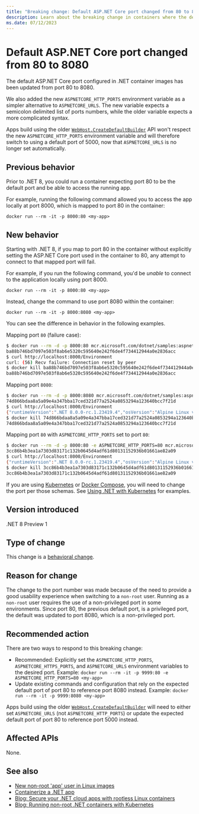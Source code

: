 ```yaml
---
title: "Breaking change: Default ASP.NET Core port changed from 80 to 8080"
description: Learn about the breaking change in containers where the default ASP.NET Core port changed from 80 to 8080.
ms.date: 07/12/2023
---
```

# Default ASP.NET Core port changed from 80 to 8080

The default ASP.NET Core port configured in .NET container images has been updated from port 80 to 8080.

We also added the new `ASPNETCORE_HTTP_PORTS` environment variable as a simpler alternative to `ASPNETCORE_URLS`. The new variable expects a semicolon delimited list of ports numbers, while the older variable expects a more complicated syntax.

Apps build using the older [`WebHost.CreateDefaultBuilder`](https://learn.microsoft.com/dotnet/api/microsoft.aspnetcore.webhost.createdefaultbuilder) API won't respect the new `ASPNETCORE_HTTP_PORTS` environment variable and will therefore switch to using a default port of 5000, now that `ASPNETCORE_URLS` is no longer set automatically.

## Previous behavior

Prior to .NET 8, you could run a container expecting port 80 to be the default port and be able to access the running app.

For example, running the following command allowed you to access the app locally at port 8000, which is mapped to port 80 in the container:

`docker run --rm -it -p 8000:80 <my-app>`

## New behavior

Starting with .NET 8, if you map to port 80 in the container without explicitly setting the ASP.NET Core port used in the container to 80, any attempt to connect to that mapped port will fail.

For example, if you run the following command, you'd be _unable_ to connect to the application locally using port 8000.

`docker run --rm -it -p 8000:80 <my-app>`

Instead, change the command to use port 8080 within the container:

`docker run --rm -it -p 8000:8080 <my-app>`

You can see the difference in behavior in the following examples.

Mapping port `80` (failure case):

```bash
$ docker run --rm -d -p 8000:80 mcr.microsoft.com/dotnet/samples:aspnetapp
ba88b746bd7097e503f8ab6e5320c595640e242f6de4f734412944a0e2836acc
$ curl http://localhost:8000/Environment
curl: (56) Recv failure: Connection reset by peer
$ docker kill ba88b746bd7097e503f8ab6e5320c595640e242f6de4f734412944a0e2836acc
ba88b746bd7097e503f8ab6e5320c595640e242f6de4f734412944a0e2836acc
```

Mapping port `8080`:

```bash
$ docker run --rm -d -p 8000:8080 mcr.microsoft.com/dotnet/samples:aspnetapp
74d866bdaa8a5a09e4a347bba17ced321d77a2524a0853294a123640bcc7f21d
$ curl http://localhost:8000/Environment
{"runtimeVersion":".NET 8.0.0-rc.1.23419.4","osVersion":"Alpine Linux v3.18","osArchitecture":"Arm64","user":"root","processorCount":4,"totalAvailableMemoryBytes":4123820032,"memoryLimit":0,"memoryUsage":30081024,"hostName":"74d866bdaa8a"}
$ docker kill 74d866bdaa8a5a09e4a347bba17ced321d77a2524a0853294a123640bcc7f21d
74d866bdaa8a5a09e4a347bba17ced321d77a2524a0853294a123640bcc7f21d
```

Mapping port `80` with `ASPNETCORE_HTTP_PORTS` set to port `80`:

```bash
$ docker run --rm -d -p 8000:80 -e ASPNETCORE_HTTP_PORTS=80 mcr.microsoft.com/dotnet/samples:aspnetapp
3cc86b4b3ea1a7303d83171c132b0645d4adf61d80131152936b01661ae82a09
$ curl http://localhost:8000/Environment
{"runtimeVersion":".NET 8.0.0-rc.1.23419.4","osVersion":"Alpine Linux v3.18","osArchitecture":"Arm64","user":"root","processorCount":4,"totalAvailableMemoryBytes":4123820032,"memoryLimit":0,"memoryUsage":95383552,"hostName":"3cc86b4b3ea1"}
$ docker kill 3cc86b4b3ea1a7303d83171c132b0645d4adf61d80131152936b01661ae82a09
3cc86b4b3ea1a7303d83171c132b0645d4adf61d80131152936b01661ae82a09
```

If you are using [Kubernetes](https://kubernetes.io/docs/tutorials/services/connect-applications-service/) or [Docker Compose](https://docs.docker.com/compose/compose-file/05-services/#ports), you will need to change the port per those schemas. See [Using .NET with Kubernetes](https://github.com/dotnet/dotnet-docker/blob/main/samples/kubernetes/README.md) for examples.

## Version introduced

.NET 8 Preview 1

## Type of change

This change is a [behavioral change](../../categories.md#behavioral-change).

## Reason for change

The change to the port number was made because of the need to provide a good usability experience when switching to a `non-root` user. Running as a `non-root` user requires the use of a non-privileged port in some environments. Since port 80, the previous default port, is a privileged port, the default was updated to port 8080, which is a non-privileged port.

## Recommended action

There are two ways to respond to this breaking change:

- Recommended: Explicitly set the `ASPNETCORE_HTTP_PORTS`, `ASPNETCORE_HTTPS_PORTS`, and `ASPNETCORE_URLS` environment variables to the desired port. Example: `docker run --rm -it -p 9999:80 -e ASPNETCORE_HTTP_PORTS=80 <my-app>`
- Update existing commands and configuration that rely on the expected default port of port 80 to reference port 8080 instead. Example: `docker run --rm -it -p 9999:8080 <my-app>`

Apps build using the older [`WebHost.CreateDefaultBuilder`](https://learn.microsoft.com/dotnet/api/microsoft.aspnetcore.webhost.createdefaultbuilder) will need to either set `ASPNETCORE_URLS` (not `ASPNETCORE_HTTP_PORTS`) or update the expected default port of port 80 to reference port 5000 instead.

## Affected APIs

None.

## See also

- [New non-root 'app' user in Linux images](app-user.md)
- [Containerize a .NET app](../../../docker/publish-as-container.md)
- [Blog: Secure your .NET cloud apps with rootless Linux containers](https://devblogs.microsoft.com/dotnet/securing-containers-with-rootless/#switching-to-port-8080)
- [Blog: Running non-root .NET containers with Kubernetes](https://devblogs.microsoft.com/dotnet/running-nonroot-kubernetes-with-dotnet/)
